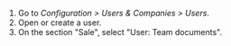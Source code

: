1.  Go to *Configuration \> Users & Companies \> Users*.
2.  Open or create a user.
3.  On the section "Sale", select "User: Team documents".
